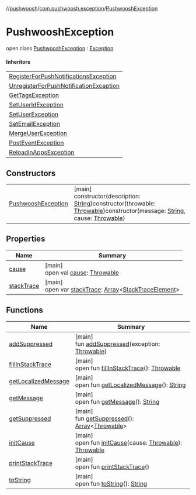 //[pushwoosh](../../../index.md)/[com.pushwoosh.exception](../index.md)/[PushwooshException](index.md)

# PushwooshException

open class [PushwooshException](index.md) : [Exception](https://developer.android.com/reference/kotlin/java/lang/Exception.html)

#### Inheritors

| |
|---|
| [RegisterForPushNotificationsException](../-register-for-push-notifications-exception/index.md) |
| [UnregisterForPushNotificationException](../-unregister-for-push-notification-exception/index.md) |
| [GetTagsException](../-get-tags-exception/index.md) |
| [SetUserIdException](../-set-user-id-exception/index.md) |
| [SetUserException](../-set-user-exception/index.md) |
| [SetEmailException](../-set-email-exception/index.md) |
| [MergeUserException](../-merge-user-exception/index.md) |
| [PostEventException](../-post-event-exception/index.md) |
| [ReloadInAppsException](../-reload-in-apps-exception/index.md) |

## Constructors

| | |
|---|---|
| [PushwooshException](-pushwoosh-exception.md) | [main]<br>constructor(description: [String](https://developer.android.com/reference/kotlin/java/lang/String.html))constructor(throwable: [Throwable](https://developer.android.com/reference/kotlin/java/lang/Throwable.html))constructor(message: [String](https://developer.android.com/reference/kotlin/java/lang/String.html), cause: [Throwable](https://developer.android.com/reference/kotlin/java/lang/Throwable.html)) |

## Properties

| Name | Summary |
|---|---|
| [cause](../-reload-in-apps-exception/index.md#-1023347080%2FProperties%2F-65811678) | [main]<br>open val [cause](../-reload-in-apps-exception/index.md#-1023347080%2FProperties%2F-65811678): [Throwable](https://developer.android.com/reference/kotlin/java/lang/Throwable.html) |
| [stackTrace](../-reload-in-apps-exception/index.md#1573944892%2FProperties%2F-65811678) | [main]<br>open var [stackTrace](../-reload-in-apps-exception/index.md#1573944892%2FProperties%2F-65811678): [Array](https://kotlinlang.org/api/latest/jvm/stdlib/kotlin-stdlib/kotlin/-array/index.html)&lt;[StackTraceElement](https://developer.android.com/reference/kotlin/java/lang/StackTraceElement.html)&gt; |

## Functions

| Name | Summary |
|---|---|
| [addSuppressed](../-reload-in-apps-exception/index.md#-1898257014%2FFunctions%2F-65811678) | [main]<br>fun [addSuppressed](../-reload-in-apps-exception/index.md#-1898257014%2FFunctions%2F-65811678)(exception: [Throwable](https://developer.android.com/reference/kotlin/java/lang/Throwable.html)) |
| [fillInStackTrace](../-reload-in-apps-exception/index.md#-1207709164%2FFunctions%2F-65811678) | [main]<br>open fun [fillInStackTrace](../-reload-in-apps-exception/index.md#-1207709164%2FFunctions%2F-65811678)(): [Throwable](https://developer.android.com/reference/kotlin/java/lang/Throwable.html) |
| [getLocalizedMessage](../-reload-in-apps-exception/index.md#-2138642817%2FFunctions%2F-65811678) | [main]<br>open fun [getLocalizedMessage](../-reload-in-apps-exception/index.md#-2138642817%2FFunctions%2F-65811678)(): [String](https://developer.android.com/reference/kotlin/java/lang/String.html) |
| [getMessage](../-reload-in-apps-exception/index.md#1068546184%2FFunctions%2F-65811678) | [main]<br>open fun [getMessage](../-reload-in-apps-exception/index.md#1068546184%2FFunctions%2F-65811678)(): [String](https://developer.android.com/reference/kotlin/java/lang/String.html) |
| [getSuppressed](../-reload-in-apps-exception/index.md#1678506999%2FFunctions%2F-65811678) | [main]<br>fun [getSuppressed](../-reload-in-apps-exception/index.md#1678506999%2FFunctions%2F-65811678)(): [Array](https://kotlinlang.org/api/latest/jvm/stdlib/kotlin-stdlib/kotlin/-array/index.html)&lt;[Throwable](https://developer.android.com/reference/kotlin/java/lang/Throwable.html)&gt; |
| [initCause](../-reload-in-apps-exception/index.md#-104903378%2FFunctions%2F-65811678) | [main]<br>open fun [initCause](../-reload-in-apps-exception/index.md#-104903378%2FFunctions%2F-65811678)(cause: [Throwable](https://developer.android.com/reference/kotlin/java/lang/Throwable.html)): [Throwable](https://developer.android.com/reference/kotlin/java/lang/Throwable.html) |
| [printStackTrace](../-reload-in-apps-exception/index.md#-1357294889%2FFunctions%2F-65811678) | [main]<br>open fun [printStackTrace](../-reload-in-apps-exception/index.md#-1357294889%2FFunctions%2F-65811678)() |
| [toString](../-reload-in-apps-exception/index.md#1869833549%2FFunctions%2F-65811678) | [main]<br>open fun [toString](../-reload-in-apps-exception/index.md#1869833549%2FFunctions%2F-65811678)(): [String](https://developer.android.com/reference/kotlin/java/lang/String.html) |
